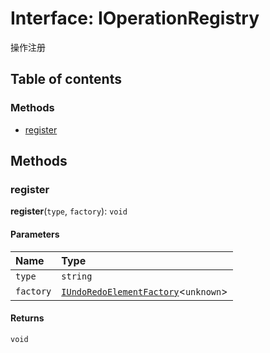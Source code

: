 # Interface: IOperationRegistry

操作注册

## Table of contents

### Methods

* [register](/auto-docs/fixed-layout-editor/interfaces/IOperationRegistry.md#register)

## Methods

### register

**register**(`type`, `factory`): `void`

#### Parameters

| Name | Type |
| :------ | :------ |
| `type` | `string` |
| `factory` | [`IUndoRedoElementFactory`](/auto-docs/fixed-layout-editor/types/IUndoRedoElementFactory.md)<`unknown`> |

#### Returns

`void`

